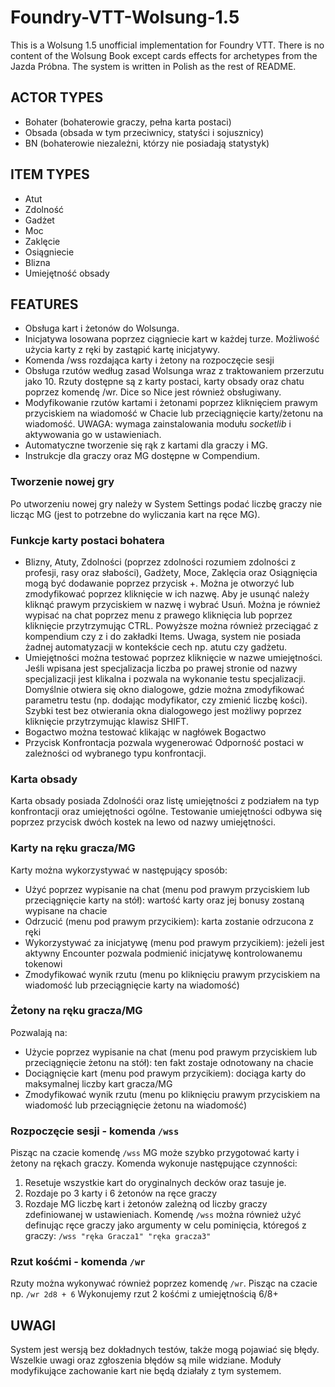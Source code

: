 # Foundry-VTT-Wolsung-1.5
This is a Wolsung 1.5 unofficial implementation for Foundry VTT. There is no content of the Wolsung Book except cards effects for archetypes from the Jazda Próbna. The system is written in Polish as the rest of README.

## ACTOR TYPES
- Bohater (bohaterowie graczy, pełna karta postaci)
- Obsada (obsada w tym przeciwnicy, statyści i sojusznicy)
- BN (bohaterowie niezależni, którzy nie posiadają statystyk)

## ITEM TYPES
- Atut
- Zdolność
- Gadżet
- Moc
- Zaklęcie
- Osiągniecie
- Blizna
- Umiejętność obsady

## FEATURES
- Obsługa kart i żetonów do Wolsunga.
- Inicjatywa losowana poprzez ciągniecie kart w każdej turze. Możliwość użycia karty z ręki by zastąpić kartę inicjatywy.
- Komenda /wss rozdająca karty i żetony na rozpoczęcie sesji
- Obsługa rzutów według zasad Wolsunga wraz z traktowaniem przerzutu jako 10. Rzuty dostępne są z karty postaci, karty obsady oraz chatu poprzez komendę /wr. Dice so Nice jest również obsługiwany.
- Modyfikowanie rzutów kartami i żetonami poprzez kliknięciem prawym przyciskiem na wiadomość w Chacie lub przeciągnięcie karty/żetonu na wiadomość. UWAGA: wymaga zainstalowania modułu _socketlib_ i aktywowania go w ustawieniach.
- Automatyczne tworzenie się rąk z kartami dla graczy i MG.
- Instrukcje dla graczy oraz MG dostępne w Compendium.

### Tworzenie nowej gry
Po utworzeniu nowej gry należy w System Settings podać liczbę graczy nie licząc MG (jest to potrzebne do wyliczania kart na ręce MG).

### Funkcje karty postaci bohatera
- Blizny, Atuty, Zdolności (poprzez zdolności rozumiem zdolności z profesji, rasy oraz słabości), Gadżety, Moce, Zaklęcia oraz Osiągnięcia mogą być dodawanie poprzez przycisk +. Można je otworzyć lub zmodyfikować poprzez kliknięcie w ich nazwę. Aby je usunąć należy kliknąć prawym przyciskiem w nazwę i wybrać Usuń. Można je również wypisać na chat poprzez menu z prawego kliknięcia lub poprzez kliknięcie przytrzymując CTRL. Powyższe można również przeciągać z kompendium czy z i do zakładki Items. Uwaga, system nie posiada żadnej automatyzacji w kontekście cech np. atutu czy gadżetu.
- Umiejętności można testować poprzez kliknięcie w nazwe umiejętności. Jeśli wpisana jest specjalizacja liczba po prawej stronie od nazwy specjalizacji jest klikalna i pozwala na wykonanie testu specjalizacji. Domyślnie otwiera się okno dialogowe, gdzie można zmodyfikować parametru testu (np. dodając modyfikator, czy zmienić liczbę kości). Szybki test bez otwierania okna dialogowego jest możliwy poprzez kliknięcie przytrzymując klawisz SHIFT.
- Bogactwo można testować klikając w nagłówek Bogactwo
- Przycisk Konfrontacja pozwala wygenerować Odporność postaci w zależności od wybranego typu konfrontacji.

### Karta obsady
Karta obsady posiada Zdolnośći oraz listę umiejętności z podziałem na typ konfrontacji oraz umiejętności ogólne. Testowanie umiejętności odbywa się poprzez przycisk dwóch kostek na lewo od nazwy umiejętności.

### Karty na ręku gracza/MG
Karty można wykorzystywać w następujący sposób:
- Użyć poprzez wypisanie na chat (menu pod prawym przyciskiem lub przeciągnięcie karty na stół): wartość karty oraz jej bonusy zostaną wypisane na chacie
- Odrzucić (menu pod prawym przycikiem): karta zostanie odrzucona z ręki
- Wykorzystywać za inicjatywę (menu pod prawym przycikiem): jeżeli jest aktywny Encounter pozwala podmienić inicjatywę kontrolowanemu tokenowi
- Zmodyfikować wynik rzutu (menu po kliknięciu prawym przyciskiem na wiadomość lub przeciągnięcie karty na wiadomość)

### Żetony na ręku gracza/MG
Pozwalają na:
- Użycie poprzez wypisanie na chat (menu pod prawym przyciskiem lub przeciągnięcie żetonu na stół): ten fakt zostaje odnotowany na chacie
- Dociągnięcie kart  (menu pod prawym przycikiem): dociąga karty do maksymalnej liczby kart gracza/MG
- Zmodyfikować wynik rzutu (menu po kliknięciu prawym przyciskiem na wiadomość lub przeciągnięcie żetonu na wiadomość)

### Rozpoczęcie sesji - komenda `/wss`
Pisząc na czacie komendę `/wss` MG może szybko przygotować karty i żetony na rękach graczy. Komenda wykonuje następujące czynności:
1. Resetuje wszystkie kart do oryginalnych decków oraz tasuje je.
2. Rozdaje po 3 karty i 6 żetonów na ręce graczy
3. Rozdaje MG liczbę kart i żetonów zależną od liczby graczy zdefiniowanej w ustawieniach.
Komendę `/wss` można również użyć definując ręce graczy jako argumenty w celu pominięcia, któregoś z graczy:
`/wss "ręka Gracza1" "ręka gracza3"`

### Rzut kośćmi - komenda `/wr`
Rzuty można wykonywać również poprzez komendę `/wr`. Pisząc na czacie np.
`/wr 2d8 + 6`
Wykonujemy rzut 2 kośćmi z umiejętnością 6/8+

## UWAGI
System jest wersją bez dokładnych testów, także mogą pojawiać się błędy. Wszelkie uwagi oraz zgłoszenia błędów są mile widziane.
Moduły modyfikujące zachowanie kart nie będą działały z tym systemem.

